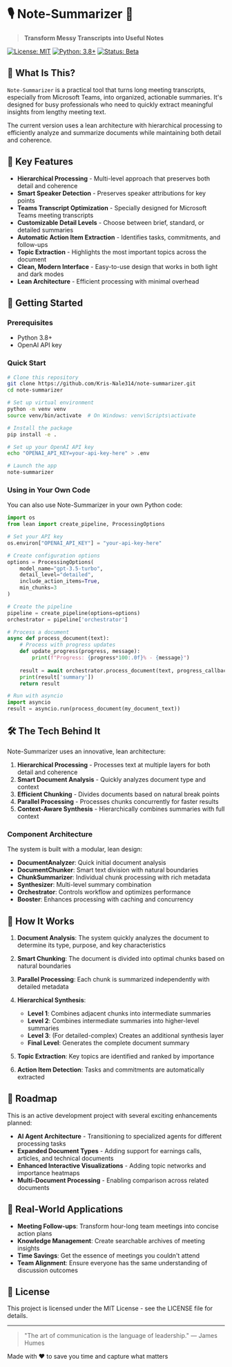 # 🎙️   Note-Summarizer    📝 

> **Transform Messy Transcripts into Useful Notes**

[![License: MIT](https://img.shields.io/badge/license-MIT-blue)](LICENSE)
[![Python: 3.8+](https://img.shields.io/badge/python-3.8%2B-blue)](https://www.python.org/)
[![Status: Beta](https://img.shields.io/badge/status-beta-green)](https://github.com/kris-nale314/note-summarizer)

## 📝 What Is This?

`Note-Summarizer` is a practical tool that turns long meeting transcripts, especially from Microsoft Teams, into organized, actionable summaries. It's designed for busy professionals who need to quickly extract meaningful insights from lengthy meeting text.

The current version uses a lean architecture with hierarchical processing to efficiently analyze and summarize documents while maintaining both detail and coherence.

## 🌟 Key Features

- **Hierarchical Processing** - Multi-level approach that preserves both detail and coherence
- **Smart Speaker Detection** - Preserves speaker attributions for key points
- **Teams Transcript Optimization** - Specially designed for Microsoft Teams meeting transcripts
- **Customizable Detail Levels** - Choose between brief, standard, or detailed summaries
- **Automatic Action Item Extraction** - Identifies tasks, commitments, and follow-ups
- **Topic Extraction** - Highlights the most important topics across the document
- **Clean, Modern Interface** - Easy-to-use design that works in both light and dark modes
- **Lean Architecture** - Efficient processing with minimal overhead

## 🚀 Getting Started

### Prerequisites
- Python 3.8+
- OpenAI API key

### Quick Start

```bash
# Clone this repository
git clone https://github.com/Kris-Nale314/note-summarizer.git
cd note-summarizer

# Set up virtual environment
python -m venv venv
source venv/bin/activate  # On Windows: venv\Scripts\activate

# Install the package
pip install -e .

# Set up your OpenAI API key
echo "OPENAI_API_KEY=your-api-key-here" > .env

# Launch the app
note-summarizer
```

### Using in Your Own Code

You can also use Note-Summarizer in your own Python code:

```python
import os
from lean import create_pipeline, ProcessingOptions

# Set your API key
os.environ["OPENAI_API_KEY"] = "your-api-key-here"

# Create configuration options
options = ProcessingOptions(
    model_name="gpt-3.5-turbo",
    detail_level="detailed",
    include_action_items=True,
    min_chunks=3
)

# Create the pipeline
pipeline = create_pipeline(options=options)
orchestrator = pipeline['orchestrator']

# Process a document
async def process_document(text):
    # Process with progress updates
    def update_progress(progress, message):
        print(f"Progress: {progress*100:.0f}% - {message}")
    
    result = await orchestrator.process_document(text, progress_callback=update_progress)
    print(result['summary'])
    return result

# Run with asyncio
import asyncio
result = asyncio.run(process_document(my_document_text))
```

## 🛠️ The Tech Behind It

Note-Summarizer uses an innovative, lean architecture:

1. **Hierarchical Processing** - Processes text at multiple layers for both detail and coherence
2. **Smart Document Analysis** - Quickly analyzes document type and context
3. **Efficient Chunking** - Divides documents based on natural break points
4. **Parallel Processing** - Processes chunks concurrently for faster results
5. **Context-Aware Synthesis** - Hierarchically combines summaries with full context

### Component Architecture

The system is built with a modular, lean design:

- **DocumentAnalyzer**: Quick initial document analysis
- **DocumentChunker**: Smart text division with natural boundaries
- **ChunkSummarizer**: Individual chunk processing with rich metadata
- **Synthesizer**: Multi-level summary combination
- **Orchestrator**: Controls workflow and optimizes performance
- **Booster**: Enhances processing with caching and concurrency

## 🧠 How It Works

1. **Document Analysis**: The system quickly analyzes the document to determine its type, purpose, and key characteristics
2. **Smart Chunking**: The document is divided into optimal chunks based on natural boundaries
3. **Parallel Processing**: Each chunk is summarized independently with detailed metadata
4. **Hierarchical Synthesis**: 
   - **Level 1**: Combines adjacent chunks into intermediate summaries
   - **Level 2**: Combines intermediate summaries into higher-level summaries
   - **Level 3**: (For detailed-complex) Creates an additional synthesis layer
   - **Final Level**: Generates the complete document summary

5. **Topic Extraction**: Key topics are identified and ranked by importance
6. **Action Item Detection**: Tasks and commitments are automatically extracted

## 🔮 Roadmap

This is an active development project with several exciting enhancements planned:

- **AI Agent Architecture** - Transitioning to specialized agents for different processing tasks
- **Expanded Document Types** - Adding support for earnings calls, articles, and technical documents
- **Enhanced Interactive Visualizations** - Adding topic networks and importance heatmaps
- **Multi-Document Processing** - Enabling comparison across related documents

## 💼 Real-World Applications

- **Meeting Follow-ups**: Transform hour-long team meetings into concise action plans
- **Knowledge Management**: Create searchable archives of meeting insights
- **Time Savings**: Get the essence of meetings you couldn't attend
- **Team Alignment**: Ensure everyone has the same understanding of discussion outcomes

## 📜 License

This project is licensed under the MIT License - see the LICENSE file for details.

---

> "The art of communication is the language of leadership." — James Humes

Made with ❤️ to save you time and capture what matters